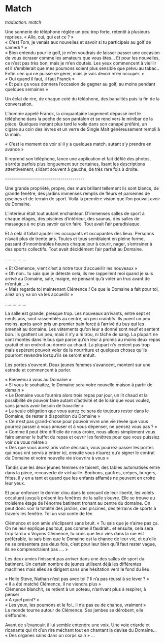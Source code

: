 # Match 

*traduction: match* 

Une sonnerie de téléphone réglée un peu trop forte, retentit à plusieurs reprises.
« Allo, oui, qui est ce ? »  
« C’est Tom, je venais aux nouvelles et savoir si tu participais au golf de samedi ? »  
« Bien entendu pour le golf, je m’en voudrais de laisser passer une occasion de vous écraser comme les amateurs que vous êtes… Et pour les nouvelles, ce n’est pas très bon, mais je m’en doutais. Les yeux commencent à vieillir et il s’emblerait que mes poumons soient plus sensible que prévu au tabac.. Enfin rien qui ne puisse se gérer, mais je vais devoir m’en occuper. »  
« Oui quand il faut, il faut Franck »  
« Et puis ça vous donnera l’occasion de gagner au golf, au moins pendant quelques semaines »  

Un éclat de rire, de chaque coté du téléphone, des banalités puis la fin de la conversation. 

L’homme appelé Franck, la cinquantaine largement dépassé met le téléphone dans la poche de son pantalon et se rend vers le minibar de la pièce. Quelques instant plus tard le voila dans son canapé préféré, un cigare au coin des lévres et un verre de Single Malt généreusement rempli  à la main. 

« C’est le moment de voir si il y a quelques match, autant s’y prendre en avance »

Il reprend son téléphone, lance une application et fait défilé des photos, s’arréta parfois plus longuement sur certaines, lisant les descriptions attentivement, slidant souvent à gauche, de très rare fois à droite.

----------------------------------------­

Une grande propriété, propre, des murs brillant tellement ils sont blancs, de grande fenêtre, des jardins immenses remplis de fleurs et parsemés de piscines et de terrain de sport. Voilà la première vision que l’on pouvait avoir du Domaine. 

L’intérieur était tout autant enchanteur. D’immenses salles de sport à chaque étages, des piscines d’intérieur, des saunas, des salles de massages à ne plus savoir qu’en faire. Tout avait l’air paradisiaque. 

Et à cela il fallait ajouter les occupants et occupantes des lieux. Personns n’avait plus de trente ans. Toutes et tous semblaient en pleine forme, passant d’innombrables heures chaque jour à courir, nager, s’entrainer à des sports collectifs. Tout avait décidément l’air parfait au Domaine. 

…………….. 

« Et Clémence, vient c’est à notre tour d’accueillir les nouveaux »  
« Oh non.. tu sais que je déteste cela, ils me rappellent moi quand je suis arrivé au Domaine, sale, maigre, ne pensant qu’à voler un truc avant de m’enfuir… »  
« Mais regarde toi maintenant Clémence ! Ce que le Domaine a fait pour toi, allez on y va on va les accueillir »

……………..

La salle est grande, presque trop. Les nouveaux arrivants, entre sept et neufs ans, sont rassemblés au centre, un peu craintifs. Ils puent un peu moins, après avoir pris un premier bain forcé à l’arrivé du bus qui les amenait au domaine. Les vétements qu’on leur a donné sont neuf et sentent bon. Ils grattent un peu, mais il n’y a ni trou, ni tâche de sang. La plupart ne sont montés dans le bus que parce qu’on leur à promis au moins deux repas gratuit et un endroit ou dormir au chaud. La plupart n’y croient pas trop mais espérent pouvoir voler de la nourriture et quelques choses qu’ils pourront revendre lorsqu’ils se seront enfuit. 

Les portes s’ouvrent. Deux jeunes femmes s’avancent, montent sur une estrade et commencent à parler.

« Bienvenu à vous au Domaine »  
« Si vous le souhaitez, le Domaine sera votre nouvelle maison à partir de demain »  
« Le Domaine vous fournira alors trois repas par jour, un lit chaud et la possibilité de pouvoir faire autant d’activité et de loisir que vous voulez, sans jamais avoir besoin de travailler »  
« La seule obligation que vous aurez ce sera de toujours rester dans le Domaine, de rester à disposition du Domaine »  
« Ce n’est pas grand-chose pour pouvoir vivre une vie révée que vous pourrez passer à vous amuser et à vous dépenser, ne pensez vous pas ? »  
« Comme il peut être difficile de nous croire, nous allons simplement vous faire amener le buffet du repas et ouvrir les fenêtres pour que vous puissiez voir de vous même »  
« Des que vous aurez pris votre décision, vous pourrez passer les portes qui nous ont servis à entrer ici, ensuite vous n’aurez qu’à signer le contrat du Domaine et votre nouvelle vie s’ouvrira à vous »  

Tandis que les deux jeunes femmes se taisent, des tables automatisés entre dans la pièce, recouverte de victuaille. Bonbons, gaufres, crèpes, burgers, frites, il y en a tant et quand que les enfants affamés ne peuvent en croire leur yeux. 

Et pour enfoncer le dernier clou dans le cercueil de leur liberté, les volets occultant jusqu’à présent les fenêtres de la salle s’ouvre. Elle se trouve au troisième étage de l’énorme batiment tronant au centre du domaine. On peut donc voir la totalité des jardins, des piscines, des terrains de sports à travers les fenêtre. Tel un vrai conte de fée. 

Clémence et son amie s’éclipsent sans bruit. 
« Tu sais que je n’aime pas ça. On ne leur explique pas tout, pas comme il faudrait.. et ensuite, cela sera trop tard »
« Voyons Clémence, tu crois que leur vies dans la rue est préférable, tu sais bien que le Domaine est la chance de leur vie, et qu’elle ne se présentera pas deux fois, c’est pour leur bien qu’il faut rester vague, ils ne comprendraient pas …. »

Les deux amies finissent pas arriver dans une des salles de sport du batiment. Un certain nombre de jeunes utilisent déjà les différentes machines mais elles se dirigent sans une hésitation vers le fond du lieu. 

« Hello Steve, Nathan n’est pas avec toi ? Il n’a pas réussi à se lever ? »  
« Il a été matché Clémence, il ne viendra plus »  
Clémence blanchit, se retient à un poteau, n’arrivant plus à respirer, à penser   
« A quel point? »  
« Les yeux, les poumons et le foi.. Il n’a pas eu de chance, vraiment »  
Le monde tourne autour de Clémence. Ses jambes se dérobent, elle s’effondre.   

Avant de s’évanouir, il lui semble entendre une voix. Une voix criarde et ricanante qui rit d’un rire méchant tout en chantant la devise du Domaine… « Des organes sains dans un corps sain » … 
